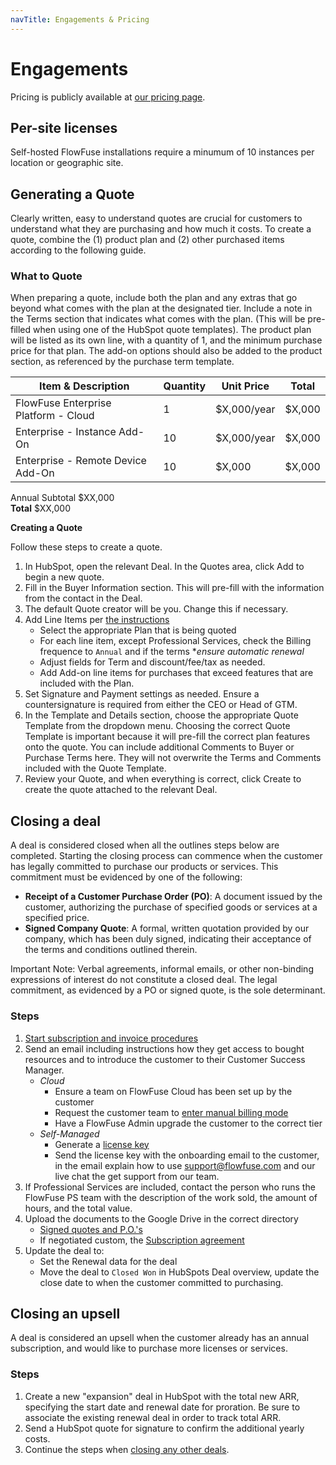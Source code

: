 ```yaml
---
navTitle: Engagements & Pricing
---
```


# Engagements

Pricing is publicly available at [our pricing page](/pricing/).

## Per-site licenses

Self-hosted FlowFuse installations require a minumum of 10 instances per location or geographic site.

## Generating a Quote

Clearly written, easy to understand quotes are crucial for customers to understand what they are purchasing and how much it costs. To create a quote, combine the (1) product plan and (2) other purchased items according to the following guide.

### What to Quote

When preparing a quote, include both the plan and any extras that go beyond what comes with the plan at the designated tier. Include a note in the Terms section that indicates what comes with the plan. (This will be pre-filled when using one of the HubSpot quote templates). The product plan will be listed as its own line, with a quantity of 1, and the minimum purchase price for that plan. The add-on options should also be added to the product section, as referenced by the purchase term template.

| Item & Description | Quantity | Unit Price | Total |
| ----- | ----- | ----- | ----- |
| FlowFuse Enterprise Platform \- Cloud | 1 | $X,000/year | $X,000 |
| Enterprise \- Instance Add-On | 10 | $X,000/year | $X,000 |
| Enterprise \- Remote Device Add-On | 10 | $X,000 | $X,000 |

Annual Subtotal	  $XX,000  
**Total**			  $XX,000

**Creating a Quote**

Follow these steps to create a quote.

1. In HubSpot, open the relevant Deal. In the Quotes area, click Add to begin a new quote.  
2. Fill in the Buyer Information section. This will pre-fill with the information from the contact in the Deal.  
3. The default Quote creator will be you. Change this if necessary.  
4. Add Line Items per [the instructions](/handbook/customer/sales/engagements/#what-to-quote)
   * Select the appropriate Plan that is being quoted
   * For each line item, except Professional Services, check the Billing frequence to `Annual` and if the terms **ensure automatic renewal*
   * Adjust fields for Term and discount/fee/tax as needed.
   * Add Add-on line items for purchases that exceed features that are included with the Plan.  
6. Set Signature and Payment settings as needed. Ensure a countersignature is required from either the CEO or Head of GTM. 
7. In the Template and Details section, choose the appropriate Quote Template from the dropdown menu. Choosing the correct Quote Template is important because it will pre-fill the correct plan features onto the quote. You can include additional Comments to Buyer or Purchase Terms here. They will not overwrite the Terms and Comments included with the Quote Template.  
8. Review your Quote, and when everything is correct, click Create to create the quote attached to the relevant Deal.

## Closing a deal

A deal is considered closed when all the outlines steps below are completed.
Starting the closing process can commence when the customer has legally
committed to purchase our products or services. This commitment must be
evidenced by one of the following:

* **Receipt of a Customer Purchase Order (PO)**: A document issued by the customer, authorizing the purchase of specified goods or services at a specified price.
* **Signed Company Quote**: A formal, written quotation provided by our company, which has been duly signed, indicating their acceptance of the terms and conditions outlined therein.

Important Note: Verbal agreements, informal emails, or other non-binding expressions of interest do not constitute a closed deal. The legal commitment, as evidenced by a PO or signed quote, is the sole determinant.

### Steps

1. [Start subscription and invoice procedures](/handbook/operations/billing/#creating-a-subscription)
1. Send an email including instructions how they get access to bought resources and to introduce the customer to their Customer Success Manager.
   * *Cloud*
      * Ensure a team on FlowFuse Cloud has been set up by the customer
      * Request the customer team to [enter manual billing mode](/handbook/operations/accounts/#internal-teams-and-contracted-revenue)
      * Have a FlowFuse Admin upgrade the customer to the correct tier
   * *Self-Managed*
      * Generate a [license key](../sales/meetings/poc.md#generating-a-license)
      * Send the license key with the onboarding email to the customer, in the email explain how to use support@flowfuse.com and our live chat the get support from our team.
1. If Professional Services are included, contact the person who runs the FlowFuse PS team with the description of the work sold, the amount of hours, and the total value.
1. Upload the documents to the Google Drive in the correct directory
   * [Signed quotes and P.O.'s](https://drive.google.com/drive/folders/1Nb3UqFiE56ymgQnyfkDKHMAe6L3akNzQ)
   * If negotiated custom, the [Subscription agreement](https://drive.google.com/drive/folders/1h6jBvkJ2oDrBL7jw751RfAzBKkkprKDc)
1. Update the deal to:
   * Set the Renewal data for the deal
   * Move the deal to `Closed Won` in HubSpots Deal overview, update the close date to when the customer committed to purchasing.

## Closing an upsell

A deal is considered an upsell when the customer already has an annual subscription, and would like to purchase more licenses or services.

### Steps

1. Create a new "expansion" deal in HubSpot with the total new ARR, specifying the start date and renewal date for proration. Be sure to associate the existing renewal deal in order to track total ARR.
1. Send a HubSpot quote for signature to confirm the additional yearly costs.
1. Continue the steps when [closing any other deals](#closing-a-deal).
